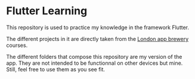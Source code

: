 # Flutter Learning
This repository is used to practice my knowledge in the framework Flutter.


The different projects in it are directly taken from the [London app brewery](https://github.com/londonappbrewery/Flutter-Course-Resources) courses.


The different folders that compose this repository are my version of the app. They are not intended to be functionnal on other devices but mine. Still, feel free to use them as you see fit.

